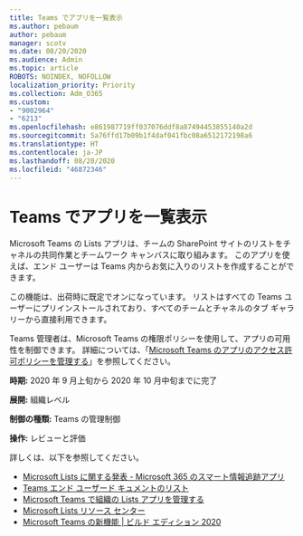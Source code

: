 ```yaml
---
title: Teams でアプリを一覧表示
ms.author: pebaum
author: pebaum
manager: scotv
ms.date: 08/20/2020
ms.audience: Admin
ms.topic: article
ROBOTS: NOINDEX, NOFOLLOW
localization_priority: Priority
ms.collection: Adm_O365
ms.custom:
- "9002964"
- "6213"
ms.openlocfilehash: e861987719ff037076ddf8a87494453855140a2d
ms.sourcegitcommit: 5a76ffd17b09b1f4daf041fbc08a6512172198a6
ms.translationtype: HT
ms.contentlocale: ja-JP
ms.lasthandoff: 08/20/2020
ms.locfileid: "46872346"
---
```

# <a name="lists-app-in-teams"></a>Teams でアプリを一覧表示

Microsoft Teams の Lists アプリは、チームの SharePoint サイトのリストをチャネルの共同作業とチームワーク キャンバスに取り組みます。 このアプリを使えば、エンド ユーザーは Teams 内からお気に入りのリストを作成することができます。  

この機能は、出荷時に既定でオンになっています。 リストはすべての Teams ユーザーにプリインストールされており、すべてのチームとチャネルのタブ ギャラリーから直接利用できます。  

Teams 管理者は、Microsoft Teams の権限ポリシーを使用して、アプリの可用性を制御できます。 詳細については、「[Microsoft Teams のアプリのアクセス許可ポリシーを管理する](https://docs.microsoft.com/microsoftteams/teams-app-permission-policies)」を参照してください。

**時期:** 2020 年 9 月上旬から 2020 年 10 月中旬までに完了  

**展開:** 組織レベル  

**制御の種類:** Teams の管理制御  

**操作:** レビューと評価

詳しくは、以下を参照してください。 

- [Microsoft Lists に関する発表 - Microsoft 365 のスマート情報追跡アプリ](https://techcommunity.microsoft.com/t5/microsoft-365-blog/announcing-microsoft-lists-your-smart-information-tracking-app/ba-p/1372233)
- [Teams エンド ユーザード キュメントのリスト](https://support.microsoft.com/office/get-started-with-lists-in-microsoft-taeams-c971e46b-b36c-491b-9c35-efeddd0297db)
- [Microsoft Teams で組織の Lists アプリを管理する](https://docs.microsoft.com/microsoftteams/manage-lists-app)
- [Microsoft Lists リソース センター](https://aka.ms/MSLists)
- [Microsoft Teams の新機能 | ビルド エディション 2020](https://techcommunity.microsoft.com/t5/microsoft-teams-blog/what-s-new-in-microsoft-teams-build-edition-2020/ba-p/1394224)